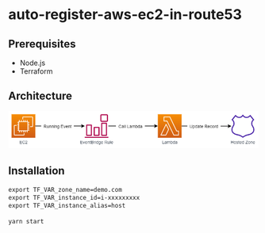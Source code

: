 # auto-register-aws-ec2-in-route53

## Prerequisites

- Node.js
- Terraform

## Architecture

![img](./docs/architecture.png)

## Installation

```
export TF_VAR_zone_name=demo.com
export TF_VAR_instance_id=i-xxxxxxxxx
export TF_VAR_instance_alias=host

yarn start
```
